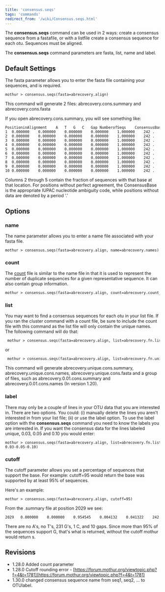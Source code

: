 ```yaml
---
title: 'consensus.seqs'
tags: 'commands'
redirect_from: '/wiki/Consensus.seqs.html'
---
```

The **consensus.seqs** command can be used in 2 ways: create a consensus
sequence from a fastafile, or with a listfile create a consensus
sequence for each otu. Sequences must be aligned.

The **consensus.seqs** command parameters are fasta, list, name and label.

## Default Settings

The fasta parameter allows you to enter the fasta file containing your
sequences, and is required.

    mothur > consensus.seqs(fasta=abrecovery.align)

This command will generate 2 files: abrecovery.cons.summary and
abrecovery.cons.fasta

If you open abrecovery.cons.summary, you will see something like:

    PositioninAlignment    A   T   G   C   Gap NumberofSeqs    ConsensusBase
    1  0.000000    0.000000    0.000000    0.000000    1.000000    242 .
    2  0.000000    0.000000    0.000000    0.000000    1.000000    242 .
    3  0.000000    0.000000    0.000000    0.000000    1.000000    242 .
    4  0.000000    0.000000    0.000000    0.000000    1.000000    242 .
    5  0.000000    0.000000    0.000000    0.000000    1.000000    242 .
    6  0.000000    0.000000    0.000000    0.000000    1.000000    242 .
    7  0.000000    0.000000    0.000000    0.000000    1.000000    242 .
    8  0.000000    0.000000    0.000000    0.000000    1.000000    242 .
    9  0.000000    0.000000    0.000000    0.000000    1.000000    242 .
    10 0.000000    0.000000    0.000000    0.000000    1.000000    242 .

Columns 2 through 5 contain the fraction of sequences with that base at
that location. For positions without perfect agreement, the
ConsensusBase is the appropriate IUPAC nucleotide ambiguity code, while
positions without data are denoted by a period '.'

## Options

### name

The name parameter allows you to enter a name file associated with your
fasta file.

    mothur > consensus.seqs(fasta=abrecovery.align, name=abrecovery.names)

### count

The [ count](Count_File) file is similar to the name file in
that it is used to represent the number of duplicate sequences for a
given representative sequence. It can also contain group information.

    mothur > consensus.seqs(fasta=abrecovery.align, count=abrecovery.count_table)

### list

You may want to find a consensus sequences for each otu in your list
file. If you ran the cluster command with a count file, be sure to
include the count file with this command as the list file will only
contain the unique names. The following command will do that:

     mothur > consensus.seqs(fasta=abrecovery.align, list=abrecovery.fn.list)

or

     mothur > consensus.seqs(fasta=abrecovery.align, list=abrecovery.fn.unique_list, count=abrecovery.count_table)

This command will generate abrecovery.unique.cons.summary,
abrecovery.unique.cons.names, abrecovery.unique.cons.fasta and a group
of files, such as abrecovery.0.01.cons.summary and
abrecovery.0.01.cons.names (In version 1.20).

### label

There may only be a couple of lines in your OTU data that you are
interested in. There are two options. You could: (i) manually delete the
lines you aren't interested in from your list file; (ii) or use the
label option. To use the label option with the **consensus.seqs** command
you need to know the labels you are interested in. If you want the
consensus data for the lines labeled unique, 0.03, 0.05 and 0.10 you
would enter:

    mothur > consensus.seqs(fasta=abrecovery.align, list=abrecovery.fn.list, label=unique-0.03-0.05-0.10)

### cutoff

The cutoff parameter allows you set a percentage of sequences that
support the base. For example: cutoff=95 would return the base was
supported by at least 95% of sequences.

Here's an example:

    mothur > consensus.seqs(fasta=abrecovery.align, cutoff=95)

From the .summary file at position 2029 we see:

    2029   0.000000    0.000000    0.954545    0.004132    0.041322    242 G

There are no A's, no T's, 231 G's, 1 C, and 10 gaps. Since more than
95% of the sequences support G, that's what is returned, without the
cutoff mothur would return s.

## Revisions

-   1.28.0 Added count parameter
-   1.28.0 Cutoff rounding error -
    [https://forum.mothur.org/viewtopic.php?f=4&t=1781](https://forum.mothur.org/viewtopic.php?f=4&t=1781)
-   1.30.0 changed consensus sequence name from seq1, seq2, \... to
    OTUlabel.


